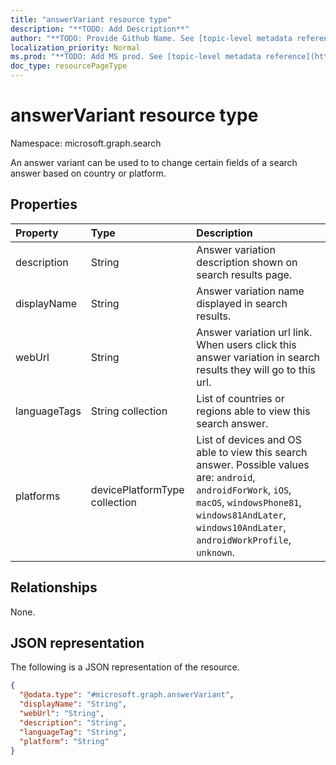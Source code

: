 ```yaml
---
title: "answerVariant resource type"
description: "**TODO: Add Description**"
author: "**TODO: Provide Github Name. See [topic-level metadata reference](https://msgo.azurewebsites.net/add/document/guidelines/metadata.html#topic-level-metadata)**"
localization_priority: Normal
ms.prod: "**TODO: Add MS prod. See [topic-level metadata reference](https://msgo.azurewebsites.net/add/document/guidelines/metadata.html#topic-level-metadata)**"
doc_type: resourcePageType
---
```


# answerVariant resource type

Namespace: microsoft.graph.search

An answer variant can be used to to change certain fields of a search answer based on country or platform.

## Properties
|Property|Type|Description|
|:---|:---|:---|
|description|String|Answer variation description shown on search results page.|
|displayName|String|Answer variation name displayed in search results.|
|webUrl|String|Answer variation url link. When users click this answer variation in search results they will go to this url.|
|languageTags|String collection|List of countries or regions able to view this search answer.|
|platforms|devicePlatformType collection|List of devices and OS able to view this search answer. Possible values are: `android`, `androidForWork`, `iOS`, `macOS`, `windowsPhone81`, `windows81AndLater`, `windows10AndLater`, `androidWorkProfile`, `unknown`.|


## Relationships
None.

## JSON representation
The following is a JSON representation of the resource.
<!-- {
  "blockType": "resource",
  "@odata.type": "microsoft.graph.answerVariant"
}
-->
``` json
{
  "@odata.type": "#microsoft.graph.answerVariant",
  "displayName": "String",
  "webUrl": "String",
  "description": "String",
  "languageTag": "String",
  "platform": "String"
}
```


